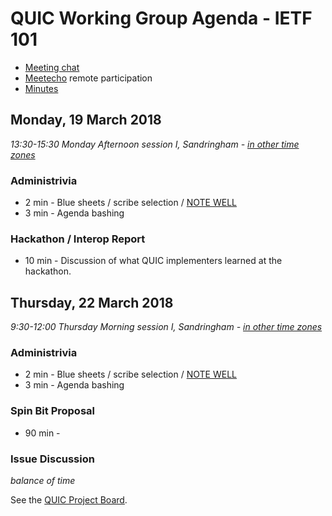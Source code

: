 # QUIC Working Group Agenda - IETF 101

* [Meeting chat](xmpp:quic@jabber.ietf.org?join)
* [Meetecho](http://www.meetecho.com/ietf101/quic) remote participation
* [Minutes](http://etherpad.tools.ietf.org:9000/p/notes-ietf-101-quic)



## Monday, 19 March 2018

*13:30-15:30	Monday Afternoon session I, Sandringham - [in other time zones](https://www.timeanddate.com/worldclock/fixedtime.html?msg=QUIC+WG+Meeting&iso=20180319T1330&p1=136&ah=2)*

### Administrivia

* 2 min - Blue sheets / scribe selection / [NOTE WELL](https://www.ietf.org/about/note-well.html)
* 3 min - Agenda bashing

### Hackathon / Interop Report

* 10 min - Discussion of what QUIC implementers learned at the hackathon.



## Thursday, 22 March 2018

*9:30-12:00	Thursday Morning session I, Sandringham - [in other time zones](https://www.timeanddate.com/worldclock/fixedtime.html?msg=QUIC+WG+Meeting&iso=20180322T0930&p1=136&ah=2&am=30)*

### Administrivia

* 2 min - Blue sheets / scribe selection / [NOTE WELL](https://www.ietf.org/about/note-well.html)
* 3 min - Agenda bashing

### Spin Bit Proposal

* 90 min - 


### Issue Discussion

*balance of time*

See the [QUIC Project Board](https://github.com/quicwg/base-drafts/projects/2).

